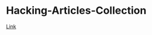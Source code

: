 # Hacking-Articles-Collection

[Link](https://www.coursera.org/learn/manage-security-risks/lecture/P2mBw/welcome-to-module-2)
